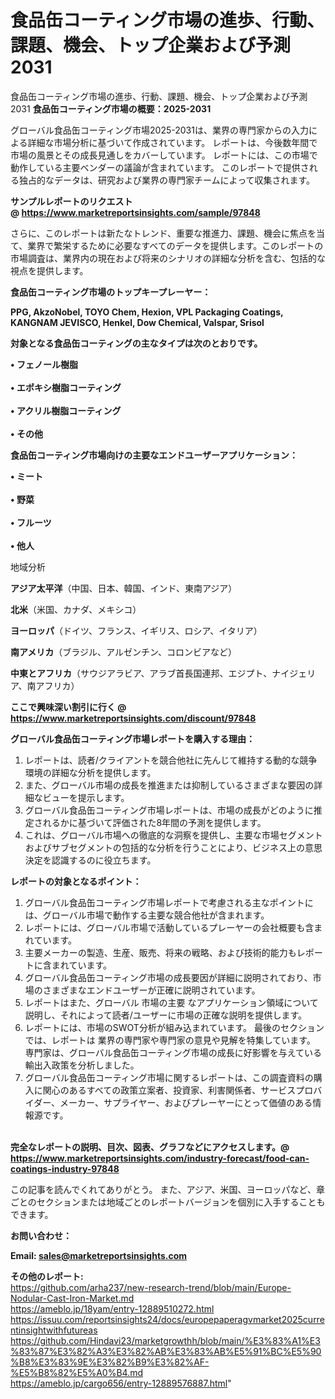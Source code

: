 # 食品缶コーティング市場の進歩、行動、課題、機会、トップ企業および予測2031
食品缶コーティング市場の進歩、行動、課題、機会、トップ企業および予測2031
<strong><b>食品缶コーティング市場の概要：2025-2031</b></strong>

グローバル食品缶コーティング市場2025-2031は、業界の専門家からの入力による詳細な市場分析に基づいて作成されています。 レポートは、今後数年間で市場の風景とその成長見通しをカバーしています。 レポートには、この市場で動作している主要ベンダーの議論が含まれています。 このレポートで提供される独占的なデータは、研究および業界の専門家チームによって収集されます。

<strong>サンプルレポートのリクエスト @ <a href=https://www.marketreportsinsights.com/sample/97848>https://www.marketreportsinsights.com/sample/97848</a></strong>

さらに、このレポートは新たなトレンド、重要な推進力、課題、機会に焦点を当て、業界で繁栄するために必要なすべてのデータを提供します。このレポートの市場調査は、業界内の現在および将来のシナリオの詳細な分析を含む、包括的な視点を提供します。

<strong>食品缶コーティング市場のトップキープレーヤー：</strong>

<strong>PPG, AkzoNobel, TOYO Chem, Hexion, VPL Packaging Coatings, KANGNAM JEVISCO, Henkel, Dow Chemical, Valspar, Srisol</strong>

<strong><b>対象となる食品缶コーティングの主なタイプは次のとおりです。</b></strong>

<strong>• フェノール樹脂<br><br>• エポキシ樹脂コーティング<br><br>• アクリル樹脂コーティング<br><br>• その他</strong>

<strong><b>食品缶コーティング市場向けの主要なエンドユーザーアプリケーション：</b></strong>

<strong>• ミート<br><br>• 野菜<br><br>• フルーツ<br><br>• 他人</strong>

 地域分析

<strong><b>アジア太平洋</b></strong>（中国、日本、韓国、インド、東南アジア）

<strong><b>北米</b></strong>（米国、カナダ、メキシコ）

<strong><b>ヨーロッパ</b></strong>（ドイツ、フランス、イギリス、ロシア、イタリア）

<strong><b>南アメリカ</b></strong>（ブラジル、アルゼンチン、コロンビアなど）

<strong><b>中東とアフリカ</b></strong>（サウジアラビア、アラブ首長国連邦、エジプト、ナイジェリア、南アフリカ）

<strong>ここで興味深い割引に行く @ <a href=https://www.marketreportsinsights.com/discount/97848>https://www.marketreportsinsights.com/discount/97848</a></strong>

<strong><b>グローバル食品缶コーティング市場レポートを購入する理由：</b></strong>
<ol>
  <li>レポートは、読者/クライアントを競合他社に先んじて維持する動的な競争環境の詳細な分析を提供します。</li>
  <li>また、グローバル市場の成長を推進または抑制しているさまざまな要因の詳細なビューを提示します。</li>
  <li>グローバル食品缶コーティング市場レポートは、市場の成長がどのように推定されるかに基づいて評価された8年間の予測を提供します。</li>
  <li>これは、グローバル市場への徹底的な洞察を提供し、主要な市場セグメントおよびサブセグメントの包括的な分析を行うことにより、ビジネス上の意思決定を認識するのに役立ちます。</li>
</ol>
<strong><b>レポートの対象となるポイント：</b></strong>
<ol>
  <li>グローバル食品缶コーティング市場レポートで考慮される主なポイントには、グローバル市場で動作する主要な競合他社が含まれます。</li>
  <li>レポートには、グローバル市場で活動しているプレーヤーの会社概要も含まれています。</li>
  <li>主要メーカーの製造、生産、販売、将来の戦略、および技術的能力もレポートに含まれています。</li>
  <li>グローバル食品缶コーティング市場の成長要因が詳細に説明されており、市場のさまざまなエンドユーザーが正確に説明されています。</li>
  <li>レポートはまた、グローバル 市場の主要 なアプリケーション領域について説明し、それによって読者/ユーザーに市場の正確な説明を提供します。</li>
  <li>レポートには、市場のSWOT分析が組み込まれています。 最後のセクションでは、レポートは 業界の専門家や専門家の意見や見解を特集しています。 専門家は、グローバル食品缶コーティング市場の成長に好影響を与えている輸出入政策を分析しました。</li>
  <li>グローバル食品缶コーティング市場に関するレポートは、この調査資料の購入に関心のあるすべての政策立案者、投資家、利害関係者、サービスプロバイダー、メーカー、サプライヤー、およびプレーヤーにとって価値のある情報源です。</li>
</ol><br>
<strong>完全なレポートの説明、目次、図表、グラフなどにアクセスします。@ <a href=https://www.marketreportsinsights.com/industry-forecast/food-can-coatings-industry-97848>https://www.marketreportsinsights.com/industry-forecast/food-can-coatings-industry-97848</a></strong>

この記事を読んでくれてありがとう。 また、アジア、米国、ヨーロッパなど、章ごとのセクションまたは地域ごとのレポートバージョンを個別に入手することもできます。

<strong><b>お問い合わせ：</b></strong>

<strong>Email: </strong><a href=mailto:sales@marketreportsinsights.com><strong>sales@marketreportsinsights.com</strong></a>

<strong>その他のレポート:</strong>
<br>
<a href=https://github.com/arha237/new-research-trend/blob/main/Europe-Nodular-Cast-Iron-Market.md>https://github.com/arha237/new-research-trend/blob/main/Europe-Nodular-Cast-Iron-Market.md</a>
<br>
<a href=https://ameblo.jp/18yam/entry-12889510272.html>https://ameblo.jp/18yam/entry-12889510272.html</a>
<br>
<a href=https://issuu.com/reportsinsights24/docs/europepaperagvmarket2025currentinsightwithfutureas>https://issuu.com/reportsinsights24/docs/europepaperagvmarket2025currentinsightwithfutureas</a>
<br>
<a href=https://github.com/Hindavi23/marketgrowthh/blob/main/%E3%83%A1%E3%83%87%E3%82%A3%E3%82%AB%E3%83%AB%E5%91%BC%E5%90%B8%E3%83%9E%E3%82%B9%E3%82%AF-%E5%B8%82%E5%A0%B4.md>https://github.com/Hindavi23/marketgrowthh/blob/main/%E3%83%A1%E3%83%87%E3%82%A3%E3%82%AB%E3%83%AB%E5%91%BC%E5%90%B8%E3%83%9E%E3%82%B9%E3%82%AF-%E5%B8%82%E5%A0%B4.md</a>
<br>
<a href=https://ameblo.jp/cargo656/entry-12889576887.html>https://ameblo.jp/cargo656/entry-12889576887.html</a>"
